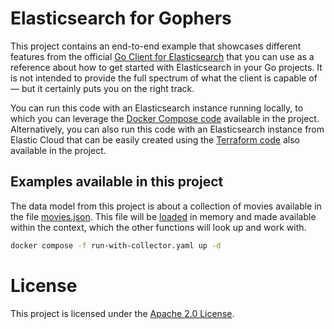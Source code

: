 # Elasticsearch for Gophers

This project contains an end-to-end example that showcases different features from the official [Go Client for Elasticsearch](https://github.com/elastic/go-elasticsearch) that you can use as a reference about how to get started with Elasticsearch in your Go projects. It is not intended to provide the full spectrum of what the client is capable of — but it certainly puts you on the right track.

You can run this code with an Elasticsearch instance running locally, to which you can leverage the [Docker Compose code](./docker-compose.yml) available in the project. Alternatively, you can also run this code with an Elasticsearch instance from Elastic Cloud that can be easily created using the [Terraform code](./elastic-cloud.tf) also available in the project.

## Examples available in this project

The data model from this project is about a collection of movies available in the file [movies.json](./movies.json). This file will be [loaded](logic/movies.go) in memory and made available within the context, which the other functions will look up and work with.

```bash
docker compose -f run-with-collector.yaml up -d
```

# License

This project is licensed under the [Apache 2.0 License](./LICENSE).